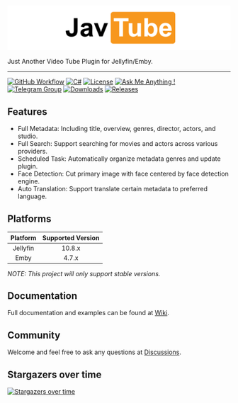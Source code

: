 ![logo](docs/wordmark.png)

Just Another Video Tube Plugin for Jellyfin/Emby.

---

[![GitHub Workflow](https://img.shields.io/github/workflow/status/javtube/jellyfin-plugin-javtube/.NET?logo=github)](https://github.com/javtube/jellyfin-plugin-javtube/actions)
[![C#](https://img.shields.io/badge/c%23-%23239120.svg?logo=c-sharp&logoColor=white)](https://github.com/javtube/jellyfin-plugin-javtube/blob/main/jellyfin-plugin-javtube.sln)
[![License](https://img.shields.io/github/license/javtube/jellyfin-plugin-javtube)](https://github.com/javtube/jellyfin-plugin-javtube/blob/main/LICENSE)
[![Ask Me Anything !](https://img.shields.io/badge/Ask%20me-anything-1abc9c.svg)](https://github.com/javtube/jellyfin-plugin-javtube/discussions)
[![Telegram Group](https://img.shields.io/badge/Telegram-2CA5E0?logo=telegram&logoColor=white)](https://t.me/JavTubePlugin)
[![Downloads](https://img.shields.io/github/downloads/javtube/jellyfin-plugin-javtube/total)](https://github.com/javtube/jellyfin-plugin-javtube)
[![Releases](https://img.shields.io/github/v/release/javtube/jellyfin-plugin-javtube)](https://github.com/javtube/jellyfin-plugin-javtube/releases)

## Features

- Full Metadata: Including title, overview, genres, director, actors, and studio.
- Full Search: Support searching for movies and actors across various providers.
- Scheduled Task: Automatically organize metadata genres and update plugin.
- Face Detection: Cut primary image with face centered by face detection engine.
- Auto Translation: Support translate certain metadata to preferred language.

## Platforms

| **Platform** | **Supported Version** |
|:------------:|:---------------------:|
|   Jellyfin   |        10.8.x         |
|     Emby     |         4.7.x         |

_NOTE: This project will only support stable versions._

## Documentation

Full documentation and examples can be found at [Wiki](https://github.com/javtube/jellyfin-plugin-javtube/wiki).

## Community

Welcome and feel free to ask any questions at [Discussions](https://github.com/javtube/jellyfin-plugin-javtube/discussions).

## Stargazers over time

[![Stargazers over time](https://starchart.cc/javtube/jellyfin-plugin-javtube.svg)](https://starchart.cc/javtube/jellyfin-plugin-javtube)
